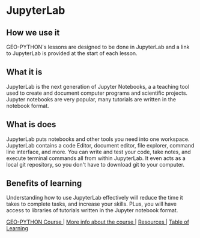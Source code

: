 # JupyterLab

## How we use it
GEO-PYTHON's lessons are designed to be done in JupyterLab and a link to JupyterLab is provided at the start of each lesson. 

## What it is
JupyterLab is the next generation of Jupyter Notebooks, a a teaching tool used to create and document computer programs and scientific projects. Jupyter notebooks are very popular, many tutorials are written in the notebook format. 

## What is does
JupyterLab puts notebooks and other tools you need into one workspace. JupyterLab contains a code Editor, document editor, file explorer, command line interface, and more. You can write and test your code, take notes, and execute terminal commands all from within JupyterLab. It even acts as a local git repository, so you don't have to download git to your computer.

## Benefits of learning
Understanding how to use JupyterLab effectively will reduce the time it takes to complete tasks, and increase your skills. PLus, you will have access to libraries of tutorials written in the Jupyter notebook format. 






[  GEO-PYTHON Course  ](https://geo-python-site.readthedocs.io/en/latest/)  |  [  More info about the course  ](read_more.md) | [  Resources  ](learn_more.md) |  [Table of Learning  ](table_of_learning.md)
